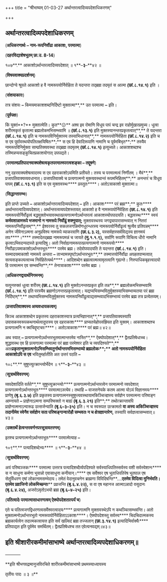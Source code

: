 +++
title = "श्रीभाष्यम् 01-03-27 अर्थान्तरत्वादिव्यपदेशाधिकरणम्"

+++


## अर्थान्तरत्वादिव्यपदेशाधिकरणम्

(**अधिकरणार्थः – नाम-रूपनिर्वोढा आकाशः, परमात्मा**)

(**दहरविद्याशेषभूतम् छा.उ. 8-14**)

१०७**.** आकाशोऽर्थान्तरत्वादिव्यपदेशात् ॥ १**–**३**–**४२ ॥

(**विषयवाक्यप्रदर्शनम्**)

छान्दोग्ये श्रूयते आकाशो ह वै नामरूपयोर्निर्वहिता ते यदन्तरा तद्ब्रह्म तदमृतं स आत्मा **(**छां**.**८**.**१४**.**१**)** इति ।

(**संशयाकारः**)

तत्र संशयः **–** किमयमाकाशशब्दनिर्दिष्टो मुक्तात्मा**,** उत परमात्मा **–** इति।

(**पूर्वपक्षः**)

किं युक्तं**?** मुक्तात्मेति। कुत**😕** अश्व इव रोमाणि विधूय पापं चन्द्र इव राहोर्मुखात्प्रमुच्य। धूत्वा शरीरमकृतं कृतात्मा ब्रह्मलोकमभिसम्भवामि ॥ **(**छां**.**८**.**१३**.**१**)** इति मुक्तस्यानन्तरप्रकृतत्वात्**,** ते यदन्तरा **(**छां**.**८**.**१४**.**१**)** इति च नामरूपविनिर्मुक्तस्य तस्याभिधानात्**,** नामरूपयोर्निर्वहिता **(**छां**.**८**.**१४**.**२**)** इति च स एव पूर्वावस्थयोपलिलक्षयिषितः**;** स एव हि देवादिरूपाणि नामानि च पूर्वमबिभृत**;** तस्यैव नामरूपविनिर्मुक्ता साम्प्रतिक्यवस्था तद्ब्रह्म तदमृतम् **(**छां**.**८**.**१४**.**१**)** इत्युच्यते। आकाशशब्दश्च तस्मिन्नप्यसङ्कुचितप्रकाशयोगात् उपपद्यते।

(**परमात्मप्रतिपादनवाक्यशेषत्वकृतपरमात्मपरत्वशङ्का – तद्दूषणे**)

ननु दहरवाक्यशेषत्वादस्य स एव दहराकाशोऽयमिति प्रतीयते। तस्य च परमात्मत्वं निर्णीतम् । मैवं**,** प्रजापतिवाक्यव्यवधानात्। प्रजापतिवाक्ये च प्रत्यगात्मनो मुक्त्यवस्थान्तं रूपमभिहितम्**;** अनन्तरं च विधूय पापम् **(**छां**.**८**.**१३**.**१**)** इति स एव मुक्तावस्थः**** प्रस्तुतः****। अतोऽत्राकाशो मुक्तात्मा॥

(**सिद्धान्तारम्भः**)

इति प्राप्ते उच्यते **–** आकाशोऽर्थान्तरत्वादिव्यपदेशात् **–** इति। आकाशः**** परं ब्रह्म**;** कुतः**** अर्थान्तरत्वादिव्यपदेशात्। अर्थान्तरत्वव्यपदेशस्तावत् आकाशो ह वै नामरूपयोर्निर्वहिता **(**छा**.**८**.**१४**.**१**)** इति नामरूपयोर्निर्वोढृत्वं बद्धमुक्तोभयावस्थात्प्रत्यगात्मनोऽर्थान्तरत्वं आकाशस्योपपादयति। बद्धावस्थः**** स्वयं ****कर्मवशान्नामरूपे भजमानो न नामरूपे निर्वोढुं शक्नुयात्**;** मुक्तावस्थस्य जगद्व्यापारासम्भवात् न नितरां नामरूपनिर्वोढृत्वम्**;** ईश्वरस्य तु सकलजगन्निर्माणधुरन्धरस्य नामरूपयोर्निर्वोढृत्वं श्रुत्यैव प्रतिपन्नम्**** अनेन जीवेनाऽत्मना अनुप्रविश्य नामरूपे व्याकरवाणि **(**छा**.**६**.**३**.**२**),** यस्सर्वज्ञस्सर्वविद्यस्य ज्ञानमयं तपः****।**** तस्मादेतद्ब्रह्म नामरूपमन्नं च जायते **(**मु**.**१**.**१**.**९**),** सर्वाणि रूपाणि विचित्य धीरो नामानि कृत्वाऽभिवदन्यदास्ते इत्यादिषु। अतो निर्वाह्यनामरूपात्प्रत्यगात्मनो नामरूपयोः**** निर्वोढाऽयमाकाशोऽर्थान्तरभूतः**** परमेव ब्रह्म। तदेवोपपादयति ते यदन्तरा **(**छां**.**८**.**१४**.**१**)** इति। यस्मादयमाकाशो नामरूपे अन्तरा **–** ताभ्यामस्पृष्टोऽर्थान्तरभूतः**,** तस्मात्तयोर्निर्वोढा अपहतपाप्मत्वात् सत्यसङ्कल्पत्वाच्च निर्वहितेत्यर्थः****। आदिशब्देन ब्रह्मत्वात्मत्वामृतत्वानि गृह्यन्ते। निरुपाधिकबृहत्त्वादयो हि परमात्मन एव सम्भवन्ति**;** तेनात्राकाशः**** परमेव ब्रह्म ।

(**अधिकरणद्वयार्थनिगमनम्**)

यत्पुनरुक्तं धूत्वा शरीरम् **(**छा**.**८**.**१४**.**१**)** इति मुक्तोऽनन्तरप्रकृत इति तन्न**,** ब्रह्मलोकमभिसम्भवामि **(**छां**.**८**.**१४**.**१**)** इति परस्यैव ब्रह्मणोऽनन्तरप्रकृतत्वात्। यद्यप्यभिसम्भवितुर्मुक्तस्याभिसम्भाव्यतया परं ब्रह्म निर्दिष्टम्**,** तथाप्यभिसम्भवितुर्मुक्तस्य नामरूपनिर्वोढुत्वाद्यसम्भवादभिसम्भाव्यं परमेव ब्रह्म तत्र प्रत्येतव्यम्।

(**प्रजापतिवाक्यस्य अव्यवधायकत्वम्**)

किञ्च आकाशशब्देन प्रकृतस्य दहराकाशस्यात्र प्रत्यभिज्ञानात्**,** प्रजापतिवाक्यस्यापि उपासकस्वरूपकथनार्थत्वादुपास्य एव दहराकाशः**** प्राप्यतयेहोपसंह्रियत इति युक्तम्। आकाशशब्दश्च प्रत्यगात्मनि न क्वचिद्दृष्टचरः****। अतोऽत्राकाशः**** परं ब्रह्म॥ ४२॥

अथ स्यात् **–** प्रत्यगात्मनोऽर्थान्तरभूतमात्मान्तरमेव नास्ति**,** ऐक्योपदेशात्**,** द्वैतप्रतिषेधाच्च। शुद्धावस्थ एव हि प्रत्यगात्मा परमात्मा परं ब्रह्म परमेश्वर इति च व्यपदिश्यते**;** अतः****प्रकृतान्मुक्तात्मनोऽभिसम्भिवतुर्नार्थान्तरमभिसम्भाव्यो ब्रह्मलोकः**;** अतो नामरूपयोर्निर्वहिता आकाशोऽपि स एव**** भवितुमर्हातीति अत उत्तरं पठति **–**

१०८**.** सुषुप्त्युत्क्रान्त्योर्भेदेन ॥ १**–**३**–**४३ ॥

(**सूत्रार्थविवरणम्**)

व्यपदेशादिति वर्तते**,** सुषुप्त्युक्रान्त्योः**** प्रत्यगात्मनोऽर्थान्तरत्वेन परमात्मनो व्यपदेशात् प्रत्यगात्मनोऽर्थान्तरभूतः**** परमात्माऽस्त्येव। तथाहि **–** वाजसनेयके कतम आत्मा योऽयं विज्ञानमयः**** प्राणेषु **(**बृ**.**६**.**३**.**७**)** इति प्रकृतस्य प्रत्यगात्मनस्सुषुप्त्यवस्थायामकिञ्चिज्ज्ञस्य सर्वज्ञेन परमात्मना परिष्वङ्ग आम्नायते **–** प्राज्ञेनाऽत्मना सम्परिष्वक्तो न बाह्यं **(**बृ**.**६**.**३**.**२१**)** इति**;** तथोत्क्रान्तावपि प्राज्ञेनात्मनाऽन्वारूढ उत्सर्जन्याति **(**बृ**.**६**–**३**–**३५**)** इति। न च स्वरूपत उत्क्रामतो ****वा अस्य ****अकिञ्चिज्ज्ञस्य तदानीमेव स्वेनैव सर्वज्ञेन सता परिष्वङ्गान्वारोहौ सम्भवतः**** न च क्षेत्रज्ञान्तरेण**,** तस्यापि सर्वज्ञत्वासम्भवात्॥४३॥

(**उक्तार्थे हेत्वन्तरवर्णनपरसूत्रावतरणम्**)

इतश्च प्रत्यगात्मनोऽर्थान्तरभूतः**** परमात्मेत्याह **–**

१०९**.** पत्यादिशब्देभ्यः**** ॥ १**–**३**–**४४ ॥

(**सूत्रार्थविवरणम्**)

अयं परिष्वञ्जकः**** परमात्मा उत्तरत्र पत्यादिशब्दैर्व्यपदिश्यते सर्वस्याधिपतिस्सर्वस्य वशी सर्वस्येशानः**** स न साधुना कर्मणा भूयान्नो एवासाधुना कनीयान्।**** एष सर्वेश्वर एष भूताधिपतिरेष भूतपाल एष सेतुर्विधरण एषां लोकानामसम्भेदाय। तमेतं वेदानुवचनेन ब्राह्मणा विविदिषन्ति**….**एतमेव विदित्वा मुनिर्भवति। एतमेव प्रव्राजिनो लोकमिच्छन्तः**** प्रव्रजन्ति **(**बृ**.**६**.**४**.**२२**),** स वा एष महानज आत्माऽन्नादो वसुदानः **(**बृ**.**६**.**४**.**२४**),** अजरोऽमृतोऽभयो ब्रह्म **(**बृ**.**६**–**४**–**२५**)** इति।

(**पतित्वादेः परमात्मासाधारणत्वम् ऐक्योपदेशतात्पर्यं च**)

एते च पतित्वजगद्विधरणत्वसर्वेश्वरत्वादयः**** प्रत्यगात्मनि मुक्तावस्थेऽपि न कथञ्चित्सम्भवन्ति। अतो मुक्तात्मनोऽर्थान्तरभूतो नामरूपयोर्निर्वहिताऽऽकाशः****। ऐक्योपदेशस्तु सर्वस्य**** चिदचिदात्मकस्य ब्रह्मकार्यत्वेन तदात्मकत्वायत्त इति सर्वं खल्विदं ब्रह्म तज्जलान् **(**छा**.**३**.**१४**.**१**)** इत्यादिभिर्वाक्यैः**** प्रतिपाद्यत इति पूर्वमेव समर्थितम्। द्वैतप्रतिषेधश्च तत एवेत्यनवद्यम्॥४३॥

## इति श्रीशारीरकमीमांसाभाष्ये अर्थान्तरत्वादिव्यपदेशाधिकरणम्॥

———–

**इति श्रीभगवद्रामानुजविरचिते शारीरकमीमांसाभाष्ये प्रथमस्याध्यायस्य

तृतीयः पादः ॥ ३ ॥**




